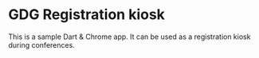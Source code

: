 GDG Registration kiosk
============================
This is a sample Dart & Chrome app. It can be used as a registration kiosk during conferences.
